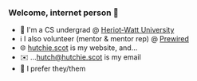 ### Welcome, internet person 👋

- 🏫 I'm a CS undergrad @ [Heriot-Watt University](https://hw.ac.uk)
- ℹ️ I also volunteer (mentor & mentor rep) @ [Prewired](https://github.com/prewired)
- 🌐 [hutchie.scot](https://hutchie.scot) is my website, and...
- ✉️ ...[hutch@hutchie.scot](mailto:hutch@hutchie.scot) is my email
- 🌈 I prefer they/them
